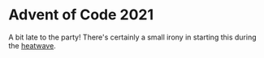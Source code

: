 # Advent of Code 2021

A bit late to the party! There's certainly a small irony in starting this during the [heatwave](https://www.metoffice.gov.uk/about-us/press-office/news/weather-and-climate/2022/red-extreme-heat-warning).
